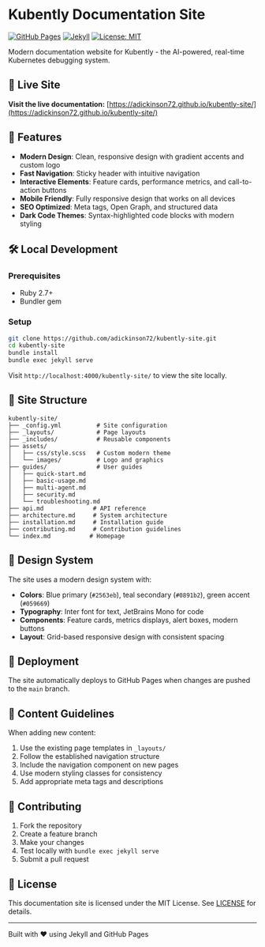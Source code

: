 # Kubently Documentation Site

[![GitHub Pages](https://img.shields.io/badge/GitHub%20Pages-Live-brightgreen)](https://adickinson72.github.io/kubently-site/)
[![Jekyll](https://img.shields.io/badge/Jekyll-4.3-red)](https://jekyllrb.com/)
[![License: MIT](https://img.shields.io/badge/License-MIT-blue.svg)](LICENSE)

Modern documentation website for Kubently - the AI-powered, real-time Kubernetes debugging system.

## 🌟 Live Site

**Visit the live documentation:** [https://adickinson72.github.io/kubently-site/](https://adickinson72.github.io/kubently-site/)

## 🎨 Features

- **Modern Design**: Clean, responsive design with gradient accents and custom logo
- **Fast Navigation**: Sticky header with intuitive navigation
- **Interactive Elements**: Feature cards, performance metrics, and call-to-action buttons  
- **Mobile Friendly**: Fully responsive design that works on all devices
- **SEO Optimized**: Meta tags, Open Graph, and structured data
- **Dark Code Themes**: Syntax-highlighted code blocks with modern styling

## 🛠️ Local Development

### Prerequisites
- Ruby 2.7+
- Bundler gem

### Setup
```bash
git clone https://github.com/adickinson72/kubently-site.git
cd kubently-site
bundle install
bundle exec jekyll serve
```

Visit `http://localhost:4000/kubently-site/` to view the site locally.

## 📁 Site Structure

```
kubently-site/
├── _config.yml          # Site configuration
├── _layouts/            # Page layouts
├── _includes/           # Reusable components
├── assets/
│   ├── css/style.scss   # Custom modern theme
│   └── images/          # Logo and graphics
├── guides/              # User guides
│   ├── quick-start.md
│   ├── basic-usage.md
│   ├── multi-agent.md
│   ├── security.md
│   └── troubleshooting.md
├── api.md              # API reference
├── architecture.md     # System architecture
├── installation.md     # Installation guide
├── contributing.md     # Contribution guidelines
└── index.md           # Homepage
```

## 🎨 Design System

The site uses a modern design system with:

- **Colors**: Blue primary (`#2563eb`), teal secondary (`#0891b2`), green accent (`#059669`)
- **Typography**: Inter font for text, JetBrains Mono for code
- **Components**: Feature cards, metrics displays, alert boxes, modern buttons
- **Layout**: Grid-based responsive design with consistent spacing

## 🚀 Deployment

The site automatically deploys to GitHub Pages when changes are pushed to the `main` branch.

## 📄 Content Guidelines

When adding new content:

1. Use the existing page templates in `_layouts/`
2. Follow the established navigation structure
3. Include the navigation component on new pages
4. Use modern styling classes for consistency
5. Add appropriate meta tags and descriptions

## 🤝 Contributing

1. Fork the repository
2. Create a feature branch
3. Make your changes
4. Test locally with `bundle exec jekyll serve`
5. Submit a pull request

## 📝 License

This documentation site is licensed under the MIT License. See [LICENSE](LICENSE) for details.

---

Built with ❤️ using Jekyll and GitHub Pages